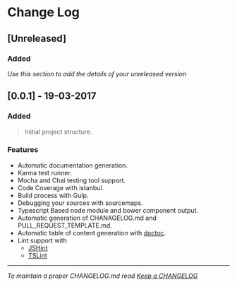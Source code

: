 # Change Log

## [Unreleased]

### Added

*Use this section to add the details of your unreleased version*

## [0.0.1] - 19-03-2017

### Added
> Initial project structure.

### Features
- Automatic documentation generation.
- Karma test runner.
- Mocha and Chai
 testing tool support.
- Code Coverage with istanbul.
- Build process with Gulp.
- Debugging your sources with sourcemaps.
- Typescript Based node module and bower component output.
- Automatic generation of CHANAGELOG.md and PULL_REQUEST_TEMPLATE.md.
- Automatic table of content generation with [doctoc](https://github.com/thlorenz/doctoc).
- Lint support with
  - [JSHint](http://jshint.com/)
  - [TSLint](https://www.npmjs.com/package/tslint)
  

---
*To maintain a proper CHANGELOG.md read [Keep a CHANGELOG](http://keepachangelog.com/)*
